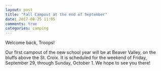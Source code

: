 ```yaml
---
layout: post
title: "Fall Campout at the end of September"
date: 2017-08-25 11:05
comments: true
categories: camping
---
```

Welcome back, Troops!

Our first campout of the new school year will be at Beaver Valley, on the bluffs above the St. Croix. It is scheduled for the weekend of Friday, September 29, through Sunday, October 1. We hope to see you there! 